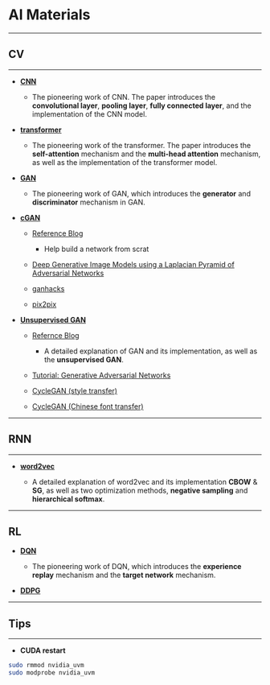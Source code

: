 # AI Materials

----

## CV

----

- [**CNN**](https://arxiv.org/abs/1409.1556)

    - The pioneering work of CNN. The paper introduces the **convolutional layer**, **pooling layer**, **fully connected layer**, and the implementation of the CNN model.

- [**transformer**](https://arxiv.org/abs/1706.03762)

    - The pioneering work of the transformer. The paper introduces the **self-attention** mechanism and the **multi-head attention** mechanism, as well as the implementation of the transformer model.

- [**GAN**](https://arxiv.org/abs/1406.2661)

    - The pioneering work of GAN, which introduces the **generator** and **discriminator** mechanism in GAN.

- [**cGAN**](https://arxiv.org/abs/1411.1784)

    - [Reference Blog](https://machinelearningmastery.com/how-to-develop-a-conditional-generative-adversarial-network-from-scratch/)
    
        - Help build a network from scrat 


    - [Deep Generative Image Models using a Laplacian Pyramid of Adversarial Networks](https://arxiv.org/pdf/1506.05751)

    - [ganhacks](https://github.com/soumith/ganhacks)
    
    - [pix2pix](https://arxiv.org/abs/1611.07004) 

- [**Unsupervised GAN**](https://arxiv.org/abs/1511.06434)

    - [Refernce Blog](https://machinelearningmastery.com/what-are-generative-adversarial-networks-gans/)
    
        - A detailed explanation of GAN and its implementation, as well as the **unsupervised GAN**.
        
    - [Tutorial: Generative Adversarial Networks](https://arxiv.org/abs/1701.00160) 
    
    - [CycleGAN (style transfer)](https://arxiv.org/pdf/1703.10593)
    
    - [CycleGAN (Chinese font transfer)](https://arxiv.org/pdf/1801.08624.pdf) 

----

## RNN

----

- [**word2vec**](https://arxiv.org/abs/1411.2738)

    - A detailed explanation of word2vec and its implementation **CBOW** & **SG**, as well as two optimization methods, **negative sampling** and **hierarchical softmax**. 

----

## RL

- [**DQN**](https://arxiv.org/abs/1312.5602)

    - The pioneering work of DQN, which introduces the **experience replay** mechanism and the **target network** mechanism.

- [**DDPG**](https://arxiv.org/abs/1509.02971)

----

## Tips

----

- **CUDA restart**

```bash linenums="1"
sudo rmmod nvidia_uvm
sudo modprobe nvidia_uvm
```